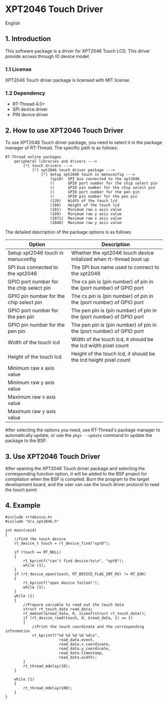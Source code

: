 # XPT2046 Touch Driver

English

## 1. Introduction

This software package is a driver for XPT2046 Touch LCD. This driver provide access through IO device model.

### 1.1 License

XPT2046 Touch driver package is licensed with MIT license.

### 1.2 Dependency

- RT-Thread 4.0+
- SPI device driver
- PIN device driver

## 2. How to use XPT2046 Touch Driver

To use XPT2046 Touch driver package, you need to select it in the package manager of RT-Thread. The specific path is as follows:

```
RT-Thread online packages
    peripheral libraries and drivers --->
        [*] touch drivers --->
            [*] xpt2046 touch driver package --->
                [*] Setup xpt2046 touch in menuconfig --->
                    (spi0)  SPI bus connected to the xpt2046
                    ()      GPIO port number for the chip select pin
                    ()      GPIO pin number for the chip select pin
                    ()      GPIO port number for the pen pin
                    ()      GPIO pin number for the pen pin
                    (128)   Width of the touch lcd
                    (160)   Height of the touch lcd
                    (181)   Minimum raw x axis value
                    (189)   Minimum raw y axis value
                    (1871)  Maximum raw x axis value
                    (2048)  Maximum raw y axis value
```

The detailed description of the package options is as follows:

| Option | Description |
|-|-|
| Setup xpt2046 touch in menuconfig | Whether the xpt2046 touch device initalized when rt-thread boot up |
| SPI bus connected to the xpt2046 | The SPI bus name used to connect to the xpt2046 |
| GPIO port number for the chip select pin | The cs pin is (pin number) of pin in the (port number) of GPIO port |
| GPIO pin number for the chip select pin | The cs pin is (pin number) of pin in the (port number) of GPIO port |
| GPIO port number for the pen pin | The pen pin is (pin number) of pin in the (port number) of GPIO port |
| GPIO pin number for the pen pin | The pen pin is (pin number) of pin in the (port number) of GPIO port |
| Width of the touch lcd | Width of the touch lcd, it should be the lcd width pixel count |
| Height of the touch lcd | Height of the touch lcd, it should be the lcd height pixel count |
| Minimum raw x axis value | |
| Minimum raw y axis value | |
| Maximum raw x axis value | |
| Maximum raw y axis value | |

After selecting the options you need, use RT-Thread's package manager to automatically update, or use the `pkgs --update` command to update the package to the BSP.

## 3. Use XPT2046 Touch Driver

After opening the XPT2046 Touch driver package and selecting the corresponding function option, it will be added to the BSP project for compilation when the BSP is compiled.
Burn the program to the target development board, and the user can use the touch driver protocol to read the touch point:

## 4. Example
```
#include <rtdevice.h>
#include "drv_xpt2046.h"

int main(void)
{
    //Find the touch device
    rt_device_t touch = rt_device_find("xpt0");

    if (touch == RT_NULL)
    {
        rt_kprintf("can't find device:%s\n", "xpt0");
        while (1);
    }
    if (rt_device_open(touch, RT_DEVICE_FLAG_INT_RX) != RT_EOK)
    {
        rt_kprintf("open device failed!");
        while (1);
    }
    while (1)
    {
        //Prepare variable to read out the touch data
        struct rt_touch_data read_data;
        rt_memset(&read_data, 0, sizeof(struct rt_touch_data));
        if (rt_device_read(touch, 0, &read_data, 1) == 1)
        {
            //Print the touch coordinate and the corresponding information
            rt_kprintf("%d %d %d %d %d\n",
                        read_data.event,
                        read_data.x_coordinate,
                        read_data.y_coordinate,
                        read_data.timestamp,
                        read_data.width);
        }
        rt_thread_mdelay(10);
    }

    while (1)
    {
        rt_thread_mdelay(100);
    }
}
```
